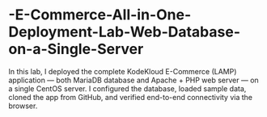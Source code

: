 # -E-Commerce-All-in-One-Deployment-Lab-Web-Database-on-a-Single-Server
In this lab, I deployed the complete KodeKloud E-Commerce (LAMP) application — both MariaDB database and Apache + PHP web server — on a single CentOS server. I configured the database, loaded sample data, cloned the app from GitHub, and verified end-to-end connectivity via the browser.
